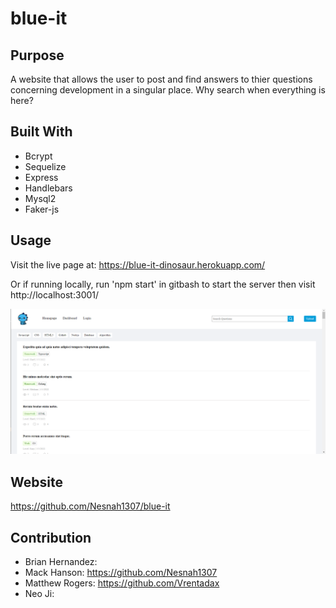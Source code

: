 # blue-it

## Purpose
A website that allows the user to post and find answers to thier questions concerning development in a singular place. Why search when everything is here?

## Built With
* Bcrypt
* Sequelize
* Express
* Handlebars
* Mysql2
* Faker-js


## Usage
Visit the live page at: https://blue-it-dinosaur.herokuapp.com/

Or if running locally, run 'npm start' in gitbash to start the server then visit http://localhost:3001/

![Screenshot](./public/assets/images/Screenshot.png)

## Website
https://github.com/Nesnah1307/blue-it

## Contribution
* Brian Hernandez: 
* Mack Hanson: https://github.com/Nesnah1307
* Matthew Rogers: https://github.com/Vrentadax
* Neo Ji: 
